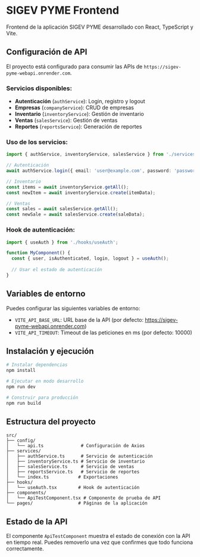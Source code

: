 # SIGEV PYME Frontend

Frontend de la aplicación SIGEV PYME desarrollado con React, TypeScript y Vite.

## Configuración de API

El proyecto está configurado para consumir las APIs de `https://sigev-pyme-webapi.onrender.com`.

### Servicios disponibles:

- **Autenticación** (`authService`): Login, registro y logout
- **Empresas** (`companyService`): CRUD de empresas
- **Inventario** (`inventoryService`): Gestión de inventario
- **Ventas** (`salesService`): Gestión de ventas
- **Reportes** (`reportsService`): Generación de reportes

### Uso de los servicios:

```typescript
import { authService, inventoryService, salesService } from './services';

// Autenticación
await authService.login({ email: 'user@example.com', password: 'password' });

// Inventario
const items = await inventoryService.getAll();
const newItem = await inventoryService.create(itemData);

// Ventas
const sales = await salesService.getAll();
const newSale = await salesService.create(saleData);
```

### Hook de autenticación:

```typescript
import { useAuth } from './hooks/useAuth';

function MyComponent() {
  const { user, isAuthenticated, login, logout } = useAuth();
  
  // Usar el estado de autenticación
}
```

## Variables de entorno

Puedes configurar las siguientes variables de entorno:

- `VITE_API_BASE_URL`: URL base de la API (por defecto: https://sigev-pyme-webapi.onrender.com)
- `VITE_API_TIMEOUT`: Timeout de las peticiones en ms (por defecto: 10000)

## Instalación y ejecución

```bash
# Instalar dependencias
npm install

# Ejecutar en modo desarrollo
npm run dev

# Construir para producción
npm run build
```

## Estructura del proyecto

```
src/
├── config/
│   └── api.ts              # Configuración de Axios
├── services/
│   ├── authService.ts      # Servicio de autenticación
│   ├── inventoryService.ts # Servicio de inventario
│   ├── salesService.ts     # Servicio de ventas
│   ├── reportsService.ts   # Servicio de reportes
│   └── index.ts           # Exportaciones
├── hooks/
│   └── useAuth.tsx        # Hook de autenticación
├── components/
│   └── ApiTestComponent.tsx # Componente de prueba de API
└── pages/                 # Páginas de la aplicación
```

## Estado de la API

El componente `ApiTestComponent` muestra el estado de conexión con la API en tiempo real. Puedes removerlo una vez que confirmes que todo funciona correctamente.
